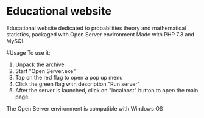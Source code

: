 # Educational website
Educational website dedicated to probabilities theory and mathematical statistics, packaged with Open Server environment
Made with PHP 7.3 and MySQL

#Usage
To use it:
1. Unpack the archive 
2. Start "Open Server.exe"
3. Tap on the red flag to open a pop up menu
4. Click the green flag with description "Run server"
5. After the server is launched, click on "localhost" button to open the main page.

The Open Server environment is compatible with Windows OS
